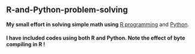 ## R-and-Python-problem-solving


**My small effort in solving simple math using** [R programming](https://www.r-project.org/) and [Python](https://www.python.org/).

#### I have included codes using both **R** and **Python**. Note the effect of byte compiling in R ! ####

